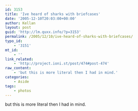 ```yaml
---
id: 3153
title: 'Ive heard of sharks with briefcases'
date: '2005-12-10T20:03:00+00:00'
author: Kellan
layout: post
guid: 'http://lm.quxx.info/?p=3153'
permalink: /2005/12/10/ive-heard-of-sharks-with-briefcases/
typo_id:
    - '3151'
mt_id:
    - ''
link_related:
    - 'http://project.ioni.st/post/474#post-474'
raw_content:
    - 'but this is more literal then I had in mind.'
categories:
    - Aside
tags:
    - photos
---
```


but this is more literal then I had in mind.